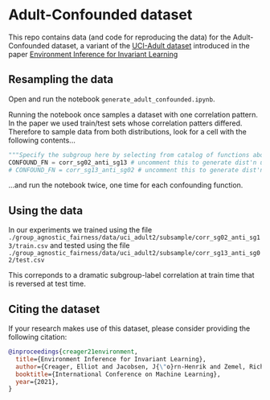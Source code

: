 # Adult-Confounded dataset
This repo contains data (and code for reproducing the data) for the
Adult-Confounded dataset, a variant of the [UCI-Adult dataset](https://archive.ics.uci.edu/ml/datasets/adult)
introduced in the paper [Environment Inference for Invariant Learning](https://arxiv.org/abs/2010.07249)

## Resampling the data
Open and run the notebook `generate_adult_confounded.ipynb`.

Running the notebook once samples a dataset with one correlation pattern.
In the paper we used train/test sets whose correlation patters differed.
Therefore to sample data from both distributions, look for a cell with the
following contents...
```python
"""Specify the subgroup here by selecting from catalog of functions above."""
CONFOUND_FN = corr_sg02_anti_sg13 # uncomment this to generate dist'n used for training
# CONFOUND_FN = corr_sg13_anti_sg02 # uncomment this to generate dist'n used for testing
```
...and run the notebook twice, one time for each confounding function.

## Using the data
In our experiments we trained using the file
`./group_agnostic_fairness/data/uci_adult2/subsample/corr_sg02_anti_sg13/train.csv`
and tested using the file
`./group_agnostic_fairness/data/uci_adult2/subsample/corr_sg13_anti_sg02/test.csv`

This correponds to a dramatic subgroup-label correlation at train time that is reversed at test time.

## Citing the dataset
If your research makes use of this dataset, please consider providing the following citation:
```BibTeX
@inproceedings{creager21environment,
  title={Environment Inference for Invariant Learning},
  author={Creager, Elliot and Jacobsen, J{\"o}rn-Henrik and Zemel, Richard},
  booktitle={International Conference on Machine Learning},
  year={2021},
}
```

